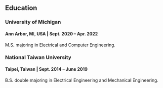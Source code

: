 ## Education

### University of Michigan

#### Ann Arbor, MI, USA | Sept. 2020 – Apr. 2022

M.S. majoring in Electrical and Computer Engineering.

### National Taiwan University

#### Taipei, Taiwan | Sept. 2014 – June 2019

B.S. double majoring in Electrical Engineering and Mechanical Engineering.

